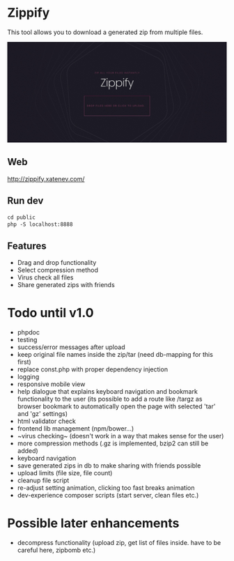 # Zippify

This tool allows you to download a generated zip from multiple files.

![Zippify](https://github.com/xatenev/zippify/blob/master/github/Zippify.png?raw=true)

## Web

http://zippify.xatenev.com/

## Run dev

````
cd public
php -S localhost:8888
```` 

## Features
- Drag and drop functionality
- Select compression method
- Virus check all files
- Share generated zips with friends

# Todo until v1.0

- phpdoc
- testing
- success/error messages after upload
- keep original file names inside the zip/tar (need db-mapping for this first)
- replace const.php with proper dependency injection
- logging
- responsive mobile view
- help dialogue that explains keyboard navigation and bookmark functionality to the user (its possible to add a route like /targz as browser bookmark to automatically open the page with selected 'tar' and 'gz' settings)
- html validator check
- frontend lib management (npm/bower...)
- ~virus checking~ (doesn't work in a way that makes sense for the user)
- more compression methods (.gz is implemented, bzip2 can still be added)
- keyboard navigation
- save generated zips in db to make sharing with friends possible
- upload limits (file size, file count)
- cleanup file script
- re-adjust setting animation, clicking too fast breaks animation
- dev-experience composer scripts (start server, clean files etc.)

# Possible later enhancements

- decompress functionality (upload zip, get list of files inside. have to be careful here, zipbomb etc.)
